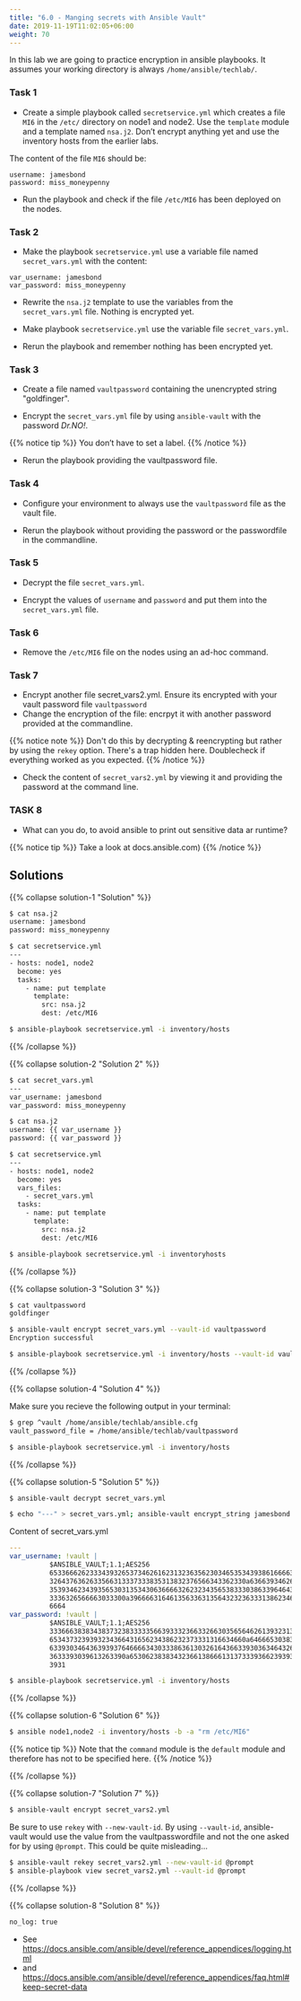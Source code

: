 ```yaml
---
title: "6.0 - Manging secrets with Ansible Vault"
date: 2019-11-19T11:02:05+06:00
weight: 70
---
```


In this lab we are going to practice encryption in ansible playbooks. It
assumes your working directory is always `/home/ansible/techlab/`.

### Task 1

  - Create a simple playbook called `secretservice.yml` which creates a
    file `MI6` in the `/etc/` directory on node1 and node2. Use the
    `template` module and a template named `nsa.j2`. Don’t encrypt
    anything yet and use the inventory hosts from the earlier labs.

The content of the file `MI6` should be:

    username: jamesbond
    password: miss_moneypenny

  - Run the playbook and check if the file `/etc/MI6` has been deployed
    on the nodes.

### Task 2

  - Make the playbook `secretservice.yml` use a variable file named
    `secret_vars.yml` with the content:

<!-- end list -->

    var_username: jamesbond
    var_password: miss_moneypenny

  - Rewrite the `nsa.j2` template to use the variables from the
    `secret_vars.yml` file. Nothing is encrypted yet.

  - Make playbook `secretservice.yml` use the variable file
    `secret_vars.yml`.

  - Rerun the playbook and remember nothing has been encrypted yet.

### Task 3

  - Create a file named `vaultpassword` containing the unencrypted
    string "goldfinger".

  - Encrypt the `secret_vars.yml` file by using `ansible-vault` with the
    password *Dr.NO\!*.

{{% notice tip %}}
You don’t have to set a label.
{{% /notice %}}

  - Rerun the playbook providing the vaultpassword file.

### Task 4

  - Configure your environment to always use the `vaultpassword` file as
    the vault file.

  - Rerun the playbook without providing the password or the
    passwordfile in the commandline.

### Task 5

  - Decrypt the file `secret_vars.yml`.

  - Encrypt the values of `username` and `password` and put them into
    the `secret_vars.yml` file.

### Task 6

  - Remove the `/etc/MI6` file on the nodes using an ad-hoc command.

### Task 7

- Encrypt another file secret_vars2.yml. Ensure its encrypted with your vault password file `vaultpassword`
- Change the encryption of the file: encrpyt it with another password provided at the commandline.

{{% notice note %}}
 Don't do this by decrypting & reencrypting but rather by using the `rekey` option. 
 There's a trap hidden here. Doublecheck if everything worked as you expected.
{{% /notice %}}

- Check the content of `secret_vars2.yml` by viewing it and providing the password at the command line.

### TASK 8

- What can you do, to avoid ansible to print out sensitive data ar runtime?

{{% notice tip %}} 
Take a look at docs.ansible.com)
{{% /notice %}}


## Solutions


{{% collapse solution-1 "Solution" %}}
```bash
$ cat nsa.j2 
username: jamesbond
password: miss_moneypenny

$ cat secretservice.yml 
---
- hosts: node1, node2
  become: yes
  tasks:
    - name: put template
      template:
        src: nsa.j2
        dest: /etc/MI6

$ ansible-playbook secretservice.yml -i inventory/hosts  
```
{{% /collapse %}}


{{% collapse solution-2 "Solution 2" %}}

```bash
$ cat secret_vars.yml 
---
var_username: jamesbond
var_password: miss_moneypenny

$ cat nsa.j2 
username: {{ var_username }}
password: {{ var_password }}

$ cat secretservice.yml 
---
- hosts: node1, node2
  become: yes
  vars_files:
    - secret_vars.yml
  tasks:
    - name: put template
      template:
        src: nsa.j2
        dest: /etc/MI6

$ ansible-playbook secretservice.yml -i inventoryhosts
```
{{% /collapse %}}

{{% collapse solution-3 "Solution 3" %}}
```bash
$ cat vaultpassword 
goldfinger

$ ansible-vault encrypt secret_vars.yml --vault-id vaultpassword
Encryption successful

$ ansible-playbook secretservice.yml -i inventory/hosts --vault-id vaultpassword
```
{{% /collapse %}}

{{% collapse solution-4 "Solution 4" %}}

Make sure you recieve the following output in your terminal:

```bash
$ grep ^vault /home/ansible/techlab/ansible.cfg 
vault_password_file = /home/ansible/techlab/vaultpassword

$ ansible-playbook secretservice.yml -i inventory/hosts
```

{{% /collapse %}}

{{% collapse solution-5 "Solution 5" %}}

```bash
$ ansible-vault decrypt secret_vars.yml

$ echo "---" > secret_vars.yml; ansible-vault encrypt_string jamesbond -n var_username >> secret_vars.yml; ansible-vault encrypt_string miss_moneypenny -n var_password >> secret_vars.yml
```

Content of secret_vars.yml
```yaml
---
var_username: !vault |
          $ANSIBLE_VAULT;1.1;AES256
          65336662623334393265373462616231323635623034653534393861666637333232383438393534
          3264376362633566313337333835313832376566343362330a636639346263323961636232306134
          35393462343935653031353430636666326232343565383330386339646436376265316264376366
          3336326566663033300a396666316461356336313564323236333138623465373439343032333930
          6664
var_password: !vault |
          $ANSIBLE_VAULT;1.1;AES256
          33366638383438373238333335663933323663326630356564626139323135306563343335613331
          6534373239393234366431656234386232373331316634660a646665303838636465303638316366
          63393034643639393764666634303338636130326164366339303634643264646235323637326661
          3633393039613263390a653062383834323661386661313733393662393935663263633565396133
          3931
```
```bash
$ ansible-playbook secretservice.yml -i inventory/hosts
```

{{% /collapse %}}

{{% collapse solution-6 "Solution 6" %}}
```bash
$ ansible node1,node2 -i inventory/hosts -b -a "rm /etc/MI6"
```

{{% notice tip %}} 
Note that the `command` module is the `default` module and therefore has not to be specified here.
{{% /notice %}}

{{% /collapse %}}

{{% collapse solution-7 "Solution 7" %}}

```bash
$ ansible-vault encrypt secret_vars2.yml
```

Be sure to use `rekey` with `--new-vault-id`. By using `--vault-id`, ansible-vault would use the value from the vaultpasswordfile and not the one asked for by using `@prompt`. This could be quite misleading...

```bash
$ ansible-vault rekey secret_vars2.yml --new-vault-id @prompt
$ ansible-playbook view secret_vars2.yml --vault-id @prompt
```

{{% /collapse %}}

{{% collapse solution-8 "Solution 8" %}}
```bash
no_log: true
```

- See https://docs.ansible.com/ansible/devel/reference_appendices/logging.html
- and https://docs.ansible.com/ansible/devel/reference_appendices/faq.html#keep-secret-data
